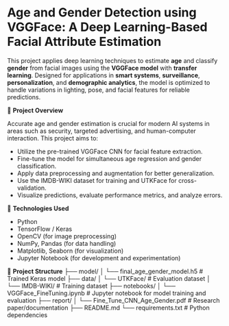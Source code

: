 # Age and Gender Detection using VGGFace: A Deep Learning-Based Facial Attribute Estimation

This project applies deep learning techniques to estimate **age** and classify **gender** from facial images using the **VGGFace model** with **transfer learning**. Designed for applications in **smart systems**, **surveillance**, **personalization**, and **demographic analytics**, the model is optimized to handle variations in lighting, pose, and facial features for reliable predictions.


🚀 **Project Overview**

Accurate age and gender estimation is crucial for modern AI systems in areas such as security, targeted advertising, and human-computer interaction. This project aims to:

- Utilize the pre-trained VGGFace CNN for facial feature extraction.
- Fine-tune the model for simultaneous age regression and gender classification.
- Apply data preprocessing and augmentation for better generalization.
- Use the IMDB-WIKI dataset for training and UTKFace for cross-validation.
- Visualize predictions, evaluate performance metrics, and analyze errors.


🔧 **Technologies Used**
- Python
- TensorFlow / Keras
- OpenCV (for image preprocessing)
- NumPy, Pandas (for data handling)
- Matplotlib, Seaborn (for visualization)
- Jupyter Notebook (for development and experimentation)
  
📂 **Project Structure**
├── model/
│ └── final_age_gender_model.h5 # Trained Keras model
├── data/
│ └── UTKFace/ # Evaluation dataset
│ └── IMDB-WIKI/ # Training dataset
├── notebooks/
│ └── VGGFace_FineTuning.ipynb # Jupyter notebook for model training and evaluation
├── report/
│ └── Fine_Tune_CNN_Age_Gender.pdf # Research paper/documentation
├── README.md
└── requirements.txt # Python dependencies
